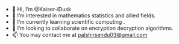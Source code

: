 - 👋 Hi, I’m @Kaiser-iDusk
- 👀 I’m interested in mathematics statistics and allied fields.
- 🌱 I’m currently learning scientific computing .
- 💞️ I’m looking to collaborate on encryption decryption algorithms.
- 📫 You may contact me at palshirsendu03@gmail.com

<!---
Kaiser-iDusk/Kaiser-iDusk is a ✨ special ✨ repository because its `README.md` (this file) appears on your GitHub profile.
You can click the Preview link to take a look at your changes.
--->
